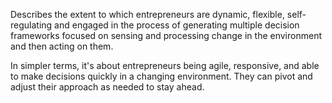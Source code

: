 Describes the extent to which entrepreneurs are dynamic, flexible, self-regulating and engaged in the process of generating multiple decision frameworks focused on sensing and processing change in the environment and then acting on them.

In simpler terms, it's about entrepreneurs being agile, responsive, and able to make decisions quickly in a changing environment. They can pivot and adjust their approach as needed to stay ahead.